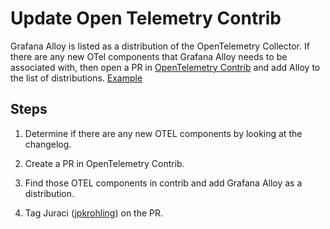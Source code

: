 # Update Open Telemetry Contrib

Grafana Alloy is listed as a distribution of the OpenTelemetry Collector. If there are any new OTel components that Grafana Alloy needs to be associated with, then open a PR in [OpenTelemetry Contrib](https://github.com/open-telemetry/opentelemetry-collector-contrib) and add Alloy to the list of distributions. [Example](https://github.com/open-telemetry/opentelemetry-collector-contrib/blob/653ab064bb797ed2b4ae599936a7b9cfdad18a29/receiver/kafkareceiver/README.md?plain=1#L7)

## Steps

1. Determine if there are any new OTEL components by looking at the changelog.

2. Create a PR in OpenTelemetry Contrib.

3. Find those OTEL components in contrib and add Grafana Alloy as a distribution.

4. Tag Juraci ([jpkrohling](https://github.com/jpkrohling)) on the PR.
